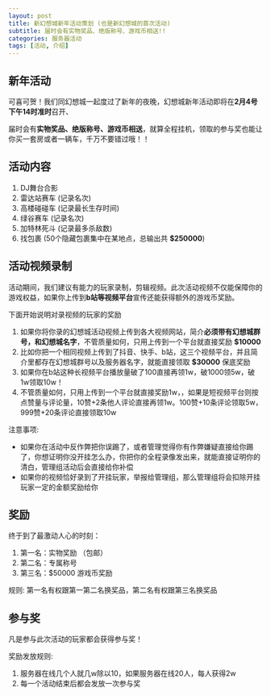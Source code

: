 ```yaml
---
layout: post
title: 新幻想城新年活动策划 (也是新幻想城的首次活动)
subtitle: 届时会有实物奖品、绝版称号、游戏币相送!!
categories: 服务器活动
tags: [活动, 介绍]
---
```


## 新年活动
可喜可贺！我们同幻想城一起度过了新年的夜晚，幻想城新年活动即将在**2月4号下午14时准时**召开、

届时会有**实物奖品、绝版称号、游戏币相送**，就算全程挂机，领取的参与奖也能让你买一套房或者一辆车，千万不要错过哦！！

## 活动内容
 1. DJ舞台合影
 2. 雷达站赛车 (记录名次)
 3. 高楼碰碰车 (记录最长生存时间)
 4. 绿谷赛车  (记录名次)
 5. 加特林死斗 (记录最多杀敌数)
 6. 找包裹 (50个隐藏包裹集中在某地点，总输出共 **$250000**)

## 活动视频录制
活动期间，我们建议有能力的玩家录制，剪辑视频。此次活动视频不仅能保障你的游戏权益，如果你上传到**b站等视频平台**宣传还能获得额外的游戏币奖励。

下面开始说明对录视频的玩家的奖励
  1. 如果你将你录的幻想城活动视频上传到各大视频网站，简介**必须带有幻想城群号，和幻想城名字**，不管质量如何，只用上传到一个平台就直接奖励 **$10000**
  2. 比如你把一个相同视频上传到了抖音、快手、b站，这三个视频平台，并且简介里都存在幻想城群号以及服务器名字，就能直接领取 **$30000** 保底奖励
  3. 如果你在b站这种长视频平台播放量破了100直接再领1w，破1000领5w，破1w领取10w！
  4. 不管质量如何，只用上传到一个平台就直接奖励1w，，如果是短视频平台则按点赞量与评论量，10赞+2条他人评论直接再领1w。100赞+10条评论领取5w，999赞+20条评论直接领取10w

注意事项:
 * 如果你在活动中反作弊把你误踢了，或者管理觉得你有作弊嫌疑直接给你踢了，你想证明你没开挂怎么办，你把你的全程录像发出来，就能直接证明你的清白，管理组活动后会直接给你补偿
 * 如果你的视频恰好录到了开挂玩家，举报给管理组，那么管理组将会扣除开挂玩家一定的金额奖励给你

## 奖励
终于到了最激动人心的时刻：
  1. 第一名：实物奖励 （包邮）
  2. 第二名：专属称号
  3. 第三名：$50000 游戏币奖励

规则: 第一名有权跟第一第二名换奖品，第二名有权跟第三名换奖品

## 参与奖
凡是参与此次活动的玩家都会获得参与奖！

奖励发放规则: 
 1. 服务器在线几个人就几w除以10，如果服务器在线20人，每人获得2w
 2. 每一个活动结束后都会发放一次参与奖